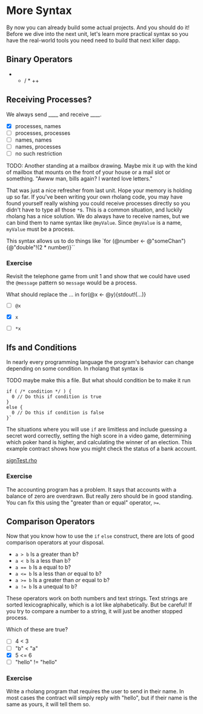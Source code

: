 # More Syntax

By now you can already build some actual projects. And you should do it! Before we dive into the next unit, let's learn more practical syntax so you have the real-world tools you need need to build that next killer dapp.

## Binary Operators
+ - / * ++

## Receiving Processes?

We always send ____ and receive ____.
- [x] processes, names
- [ ] processes, processes
- [ ] names, names
- [ ] names, processes
- [ ] no such restriction

TODO: Another standing at a mailbox drawing. Maybe mix it up with the kind of mailbox that mounts on the front of your house or a mail slot or something. "Awww man, bills again? I wanted love letters."

That was just a nice refresher from last unit. Hope your memory is holding up so far. If you've been writing your own rholang code, you may have found yourself really wishing you could receive processes directly so you didn't have to type all those `*`s. This is a common situation, and luckily rholang has a nice solution. We do always have to receive names, but we can bind them to name syntax like `@myValue`. Since `@myValue` is a name, `myValue` must be a process.

This syntax allows us to do things like
`for (@number <- @"someChan"){@"double"!(2 * number)}``

### Exercise
Revisit the telephone game from unit 1 and show that we could have used the `@message` pattern so `message` would be a process.

What should replace the ... in for(@x <- @y){stdout!(...)}
- [ ] `@x`
- [x] `x`
- [ ] `*x`


## Ifs and Conditions
In nearly every programming language the program's behavior can change depending on some condition. In rholang that syntax is

TODO maybe make this a file. But what should condition be to make it run
```rholang
if ( /* condition */ ) {
  0 // Do this if condition is true
}
else {
  0 // Do this if condition is false
}`
```

The situations where you will use `if` are limitless and include guessing a secret word correctly, setting the high score in a video game, determining which poker hand is higher, and calculating the winner of an election. This example contract shows how you might check the status of a bank account.

[signTest.rho](signTest.rho)

### Exercise
The accounting program has a problem. It says that accounts with a balance of zero are overdrawn. But really zero should be in good standing. You can fix this using the "greater than or equal" operator, `>=`.


## Comparison Operators
Now that you know how to use the `if` `else` construct, there are lots of good comparison operators at your disposal.
* `a > b` Is a greater than b?
* `a < b` Is a less than b?
* `a == b` Is a equal to b?
* `a <= b` Is a less than _or_ equal to b?
* `a >= b` Is a greater than _or_ equal to b?
* `a != b` Is a unequal to b?

These operators work on both numbers and text strings. Text strings are sorted lexicographically, which is a lot like alphabetically. But be careful! If you try to compare a number to a string, it will just be another stopped process.

Which of these are true?
- [ ] 4 < 3
- [ ] "b" < "a"
- [x] 5 <= 6
- [ ] "hello" != "hello"

### Exercise

Write a rholang program that requires the user to send in their name. In most cases the contract will simply reply with "hello", but if their name is the same as yours, it will tell them so.
